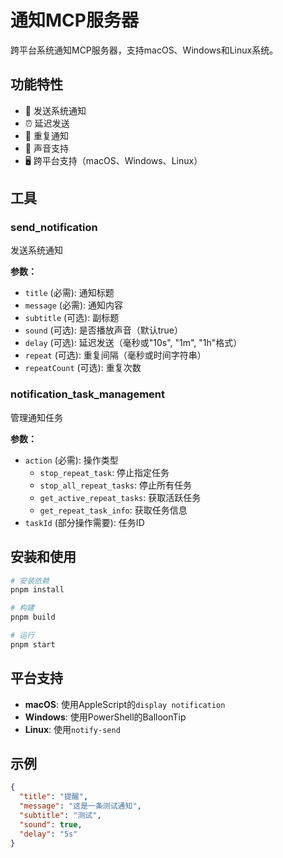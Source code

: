 # 通知MCP服务器

跨平台系统通知MCP服务器，支持macOS、Windows和Linux系统。

## 功能特性

- 📢 发送系统通知
- ⏰ 延迟发送
- 🔄 重复通知
- 🎵 声音支持
- 🖥️ 跨平台支持（macOS、Windows、Linux）

## 工具

### send_notification

发送系统通知

**参数：**

- `title` (必需): 通知标题
- `message` (必需): 通知内容
- `subtitle` (可选): 副标题
- `sound` (可选): 是否播放声音（默认true）
- `delay` (可选): 延迟发送（毫秒或"10s", "1m", "1h"格式）
- `repeat` (可选): 重复间隔（毫秒或时间字符串）
- `repeatCount` (可选): 重复次数

### notification_task_management

管理通知任务

**参数：**

- `action` (必需): 操作类型
  - `stop_repeat_task`: 停止指定任务
  - `stop_all_repeat_tasks`: 停止所有任务
  - `get_active_repeat_tasks`: 获取活跃任务
  - `get_repeat_task_info`: 获取任务信息
- `taskId` (部分操作需要): 任务ID

## 安装和使用

```bash
# 安装依赖
pnpm install

# 构建
pnpm build

# 运行
pnpm start
```

## 平台支持

- **macOS**: 使用AppleScript的`display notification`
- **Windows**: 使用PowerShell的BalloonTip
- **Linux**: 使用`notify-send`

## 示例

```json
{
  "title": "提醒",
  "message": "这是一条测试通知",
  "subtitle": "测试",
  "sound": true,
  "delay": "5s"
}
```
